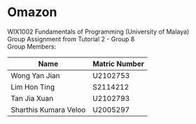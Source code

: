 # Omazon  
WIX1002 Fundamentals of Programming (University of Malaya)  
Group Assignment from Tutorial 2 - Group 8  
Group Members:   

|          Name          | Matric Number |
| ---------------------- | ------------- |
| Wong Yan Jian          | U2102753      |
| Lim Hon Ting           | S2114212      |
| Tan Jia Xuan           | U2102793      |
| Sharthis Kumara Veloo  | U2005297      |
